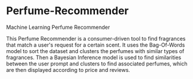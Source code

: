 # Perfume-Recommender
Machine Learning Perfume Recommender

This Perfume Recommender is a consumer-driven tool to find fragrances that match a user's request for a certain scent. It uses the Bag-Of-Words model to sort the dataset and clusters the perfumes with similar types of fragrances. Then a Bayesian Inference model is used to find similarities between the user prompt and clusters to find associated perfumes, which are then displayed according to price and reviews. 
